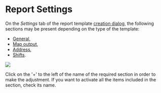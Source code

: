 # Report Settings

On the _Settings_ tab of the report template [creation dialog](https://docs.wialon.com/en/hosting/user/reports/templ/templ#creating_a_report_template), the following sections may be present depending on the type of the template:

* [General](https://docs.wialon.com/en/hosting/user/reports/templ/settings/general),
* [Map output](https://docs.wialon.com/en/hosting/user/reports/templ/settings/map),
* [Address](https://docs.wialon.com/en/hosting/user/reports/templ/settings/address),
* [Shifts](https://docs.wialon.com/en/hosting/user/reports/templ/settings/shifts).

![](https://docs.wialon.com/en/hosting/_media/reports/settings.png)

Click on the '+' to the left of the name of the required section in order to make the adjustment. If you want to activate all the items included in the section, check its name.  


